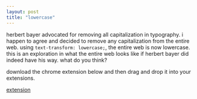 ```yaml
---
layout: post
title: "lowercase"
---
```

herbert bayer advocated for removing all capitalization in typography. i happen to agree and decided to remove any capitalization from the entire web. using ```text-transform: lowercase;```, the entire web is now lowercase. this is an exploration in what the entire web looks like if herbert bayer did indeed have his way. what do you think?

download the chrome extension below and then drag and drop it into your extensions.

[extension](/files/lowercase.crx)